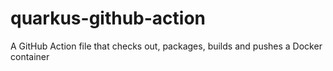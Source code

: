 # quarkus-github-action
A GitHub Action file that checks out, packages, builds and pushes a Docker container
